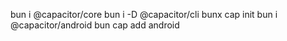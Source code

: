 bun i @capacitor/core
bun i -D @capacitor/cli
bunx cap init
bun  i @capacitor/android 
bun cap add android

